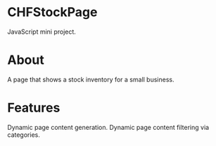 # CHFStockPage
JavaScript mini project.

# About
A page that shows a stock inventory for a small business.

# Features
Dynamic page content generation.
Dynamic page content filtering via categories.
